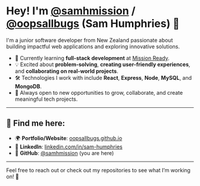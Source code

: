 # Hey! I'm [@samhmission](https://github.com/samhmission) / [@oopsallbugs](https://github.com/oopsallbugs/) (Sam Humphries) 👋

I'm a junior software developer from New Zealand passionate about building impactful web applications and exploring innovative solutions.

- 🌱 Currently learning **full-stack development** at [Mission Ready](https://github.com/Mission-Ready).
- 💡 Excited about **problem-solving**, **creating user-friendly experiences**, and **collaborating on real-world projects**.
- 🛠️ Technologies I work with include **React**, **Express**, **Node**, **MySQL**, and **MongoDB**.
- 🎯 Always open to new opportunities to grow, collaborate, and create meaningful tech projects.

---

## 🔗 Find me here:

- 🌍 **Portfolio/Website**: [oopsallbugs.github.io](https://oopsallbugs.github.io/)
- 💼 **LinkedIn**: [linkedin.com/in/sam-humphries](https://linkedin.com/in/sam-humphries-972318294/)
- 🐙 **GitHub**: [@samhmission](https://github.com/samhmission) (you are here)

---

Feel free to reach out or check out my repositories to see what I’m working on! 🎉
